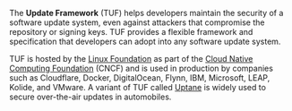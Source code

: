 ---
---

The **Update Framework** (TUF) helps developers maintain the security of a software update system, even against attackers that compromise the repository or signing keys. TUF provides a flexible framework and specification that developers can adopt into any software update system.

TUF is hosted by the [Linux Foundation](https://www.linuxfoundation.org/) as part of the [Cloud Native Computing Foundation](https://www.cncf.io) (CNCF) and is used in production by companies such as Cloudflare, Docker, DigitalOcean, Flynn, IBM, Microsoft, LEAP, Kolide, and VMware. A variant of TUF called [Uptane](https://uptane.github.io/) is widely used to secure over-the-air updates in automobiles.
